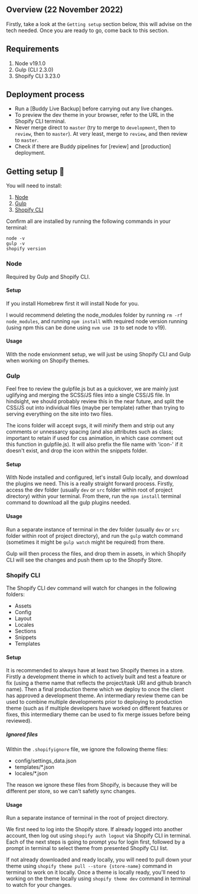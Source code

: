 ## Overview (22 November 2022)

Firstly, take a look at the `Getting setup` section below, this will advise on the tech needed. Once you are ready to go, come back to this section.


## Requirements

1. Node v19.1.0
2. Gulp (CLI 2.3.0)
3. Shopify CLI 3.23.0


## Deployment process 

- Run a [Buddy Live Backup] before carrying out any live changes.
- To preview the dev theme in your browser, refer to the URL in the Shopify CLI terminal.
- Never merge direct to `master` (try to merge to `development`, then to `review`, then to `master`). At very least, merge to `review`, and then review to `master`.
- Check if there are Buddy pipelines for [review] and [production] deployment.


## Getting setup 🚀

You will need to install:

 1. [Node](https://nodejs.org/en/download/)
 2. [Gulp](https://gulpjs.com/docs/en/getting-started/quick-start)
 3. [Shopify CLI](https://shopify.dev/themes/tools/cli/install)

Confirm all are installed by running the following commands in your terminal:

```
node -v
gulp -v
shopify version
```


### Node

Required by Gulp and Shopify CLI.

#### Setup

If you install Homebrew first it will install Node for you.

I would recommend deleting the node_modules folder by running `rm -rf node_modules`, and running `npm install` with required node version running (using npm this can be done using `nvm use 19` to set node to v19).

#### Usage

With the node envionment setup, we will just be using Shopify CLI and Gulp when working on Shopify themes.


### Gulp

Feel free to review the gulpfile.js but as a quickover, we are mainly just uglifying and merging the SCSS/JS files into a single CSS/JS file. In hindsight, we should probably review this in the near future, and split the CSS/JS out into individual files (maybe per template) rather than trying to serving everything on the site into two files. 

The icons folder will accept svgs, it will minify them and strip out any comments or unnessarcy spacing (and also attributes such as class; important to retain if used for css animation, in which case comment out this function in gulpfile.js). It will also prefix the file name with 'icon-' if it doesn't exist, and drop the icon within the snippets folder.

#### Setup

With Node installed and configured, let's install Gulp locally, and download the plugins we need. This is a really straight forward process. Firstly, access the dev folder (usually `dev` or `src` folder within root of project directory) within your terminal. From there, run the `npm install` terminal command to download all the gulp plugins needed. 

#### Usage

Run a separate instance of terminal in the dev folder (usually `dev` or `src` folder within root of project directory), and run the `gulp` watch command (sometimes it might be `gulp watch` might be required) from there. 

Gulp will then process the files, and drop them in assets, in which Shopify CLI will see the changes and push them up to the Shopify Store. 


### Shopify CLI

The Shopify CLI dev command will watch for changes in the following folders:

 - Assets
 - Config
 - Layout
 - Locales
 - Sections
 - Snippets
 - Templates

#### Setup

It is recommended to always have at least two Shopify themes in a store. Firstly a development theme in which to actively built and test a feature or fix (using a theme name that reflects the project/task URI and github branch name). Then a final production theme which we deploy to once the client has approved a development theme. An intermediary review theme can be used to combine multiple developments prior to deploying to production theme (such as if multiple developers have worked on different features or fixes, this intermediary theme can be used to fix merge issues before being reviewed).

##### Ignored files

Within the `.shopifyignore` file, we ignore the following theme files:
- config/settings_data.json 
- templates/*.json
- locales/*.json

The reason we ignore these files from Shopify, is because they will be different per store, so we can't safetly sync changes. 

#### Usage

Run a separate instance of terminal in the root of project directory.

We first need to log into the Shopify store. If already logged into another account, then log out using `shopify auth logout` via Shopify CLI in terminal. Each of the next steps is going to prompt you for login first, followed by a prompt in terminal to select theme from presented Shopify CLI list.

If not already downloaded and ready locally, you will need to pull down your theme using `shopify theme pull --store {store-name}` command in terminal to work on it locally. Once a theme is locally ready, you'll need to working on the theme locally using `shopify theme dev` command in terminal to watch for your changes.
